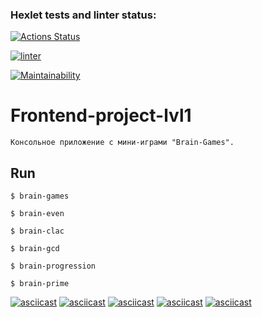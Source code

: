 ### Hexlet tests and linter status:
[![Actions Status](https://github.com/efterpe/frontend-project-lvl1/workflows/hexlet-check/badge.svg)](https://github.com/efterpe/frontend-project-lvl1/actions)

[![linter](https://github.com/efterpe/frontend-project-lvl1/actions/workflows/linter.yml/badge.svg)](https://github.com/efterpe/frontend-project-lvl1/actions/workflows/linter.yml)

[![Maintainability](https://api.codeclimate.com/v1/badges/a99a88d28ad37a79dbf6/maintainability)](https://codeclimate.com/github/efterpe/frontend-project-lvl1)


 Frontend-project-lvl1
 ========================
    Консольное приложение с мини-играми "Brain-Games". 
Run 
-------------------------

    $ brain-games

    $ brain-even

    $ brain-clac
       
    $ brain-gcd

    $ brain-progression

    $ brain-prime




[![asciicast](https://asciinema.org/a/399444.svg)](https://asciinema.org/a/399444)
[![asciicast](https://asciinema.org/a/401429.svg)](https://asciinema.org/a/401429)
[![asciicast](https://asciinema.org/a/401433.svg)](https://asciinema.org/a/401433)
[![asciicast](https://asciinema.org/a/401440.svg)](https://asciinema.org/a/401440)
[![asciicast](https://asciinema.org/a/401442.svg)](https://asciinema.org/a/401442)

 
